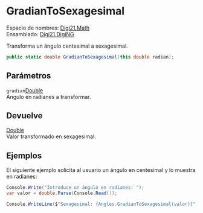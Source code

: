 # GradianToSexagesimal

Espacio de nombres: [Digi21.Math](../../../)  
Ensamblado: [Digi21.DigiNG](../../../../)

Transforma un ángulo centesimal a sexagesimal.

```csharp
public static double GradianToSexagesimal(this double radian);
```

## Parámetros

`gradian`[Double](https://docs.microsoft.com/en-us/dotnet/api/system.double?view=net-5.0)  
Ángulo en radianes a transformar.

## Devuelve

[Double](https://docs.microsoft.com/en-us/dotnet/api/system.double?view=net-5.0)  
Valor transformado en sexagesimal.

## Ejemplos

El siguiente ejemplo solicita al usuario un ángulo en centesimal y lo muestra en radianes:

```csharp
Console.Write("Introduce un ángulo en radianes: ");
var valor = double.Parse(Console.Read());

Console.WriteLine($"Sexagesimal: {Angles.GradianToSexagesimal(valor)}");
```


